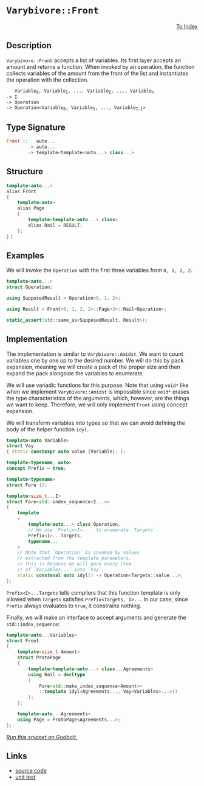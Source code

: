 <!-- Copyright 2024 Feng Mofan
SPDX-License-Identifier: Apache-2.0 -->

# `Varybivore::Front`

<p style='text-align: right;'><a href="../../../index.md#list-modifications-7">To Index</a></p>

## Description

`Varybivore::Front` accepts a list of variables.
Its first layer accepts an amount and returns a function.
When invoked by an operation, the function collects variables of the amount from the front of the list and instantiates the operation with the collection.

<pre><code>   Variable<sub>0</sub>, Variable<sub>1</sub>, ..., Variable<sub>I</sub>, ..., Variable<sub>n</sub>
-> I
-> Operation
-> Operation&lt;Variable<sub>0</sub>, Variable<sub>1</sub>, ..., Variable<sub>I-1</sub>&gt;</code></pre>

## Type Signature

```Haskell
Front ::   auto...
        -> auto...
        -> template<template<auto...> class...>
```

## Structure

```C++
template<auto...>
alias Front
{
    template<auto>
    alias Page
    {
        template<template<auto...> class>
        alias Rail = RESULT;
    };
}；
```

## Examples

We will invoke the `Operation` with the first three variables from `0, 1, 2, 2`.

```C++
template<auto...>
struct Operation;

using SupposedResult = Operation<0, 1, 2>;

using Result = Front<0, 1, 2, 2>::Page<3>::Rail<Operation>;

static_assert(std::same_as<SupposedResult, Result>);
```

## Implementation

The implementation is similar to `Varybivore::Amidst`.
We want to count variables one by one up to the desired number.
We will do this by pack expansion, meaning we will create a pack of the proper size and then expand the pack alongside the variables to enumerate.

We will use variadic functions for this purpose.
Note that using `void*` like when we implement `Varybivore::Amidst` is impossible since `void*` erases the type characteristics of the arguments, which, however, are the things we want to keep.
Therefore, we will only implement `Front` using concept expansion.

We will transform variables into types so that we can avoid defining the body of the helper function `idyl`.

```C++
template<auto Variable>
struct Vay
{ static constexpr auto value {Variable}; };
```

```C++
template<typename, auto>
concept Prefix = true;

template<typename>
struct Fore {};

template<size_t...I>
struct Fore<std::index_sequence<I...>>
{
    template
    <
        template<auto...> class Operation,
        // We use `Prefix<I>...` to enumerate `Targets`.
        Prefix<I>...Targets,
        typename...
    >
    // Note that `Operation` is invoked by values
    // extracted from the template parameters.
    // This is because we will pack every item
    // of `Variables...` into `Vay`.
    static consteval auto idyl() -> Operation<Targets::value...>;
};
```

`Prefix<I>...Targets` tells compilers that this function template is only allowed when `Targets` satisfies `Prefix<Targets, I>...`
In our case, since `Prefix` always evaluates to `true`, it constrains nothing.

Finally, we will make an interface to accept arguments and generate the `std::index_sequence`:

```C++
template<auto...Variables>
struct Front
{
    template<size_t Amount>
    struct ProtoPage
    {
        template<template<auto...> class...Agreements>
        using Rail = decltype
        (
            Fore<std::make_index_sequence<Amount>>
            ::template idyl<Agreements..., Vay<Variables>...>()
        );
    };

    template<auto...Agreements>
    using Page = ProtoPage<Agreements...>;
};
```

[*Run this snippet on Godbolt.*](https://godbolt.org/#z:OYLghAFBqd5QCxAYwPYBMCmBRdBLAF1QCcAaPECAMzwBtMA7AQwFtMQByARg9KtQYEAysib0QXACx8BBAKoBnTAAUAHpwAMvAFYTStJg1DIApACYAQuYukl9ZATwDKjdAGFUtAK4sGIM2akrgAyeAyYAHI%2BAEaYxP4apAAOqAqETgwe3r7%2BgSlpjgKh4VEssfFmiXaYDhlCBEzEBFk%2BfgG2mPaFDPWNBMWRMXEJtg1NLTntCmP9YYNlw5UAlLaoXsTI7BzmAMxhyN5YANQmO25ejrSEAJ6n2CYaAIK7%2B4eYJ2fI0%2BhYVHcPzzMewYBy8x1ObgI1ySmAA%2BgRiExCAp/k8AQRMCwkgYMRCmBdUEcAGqNPBMaL0VGPabELwOI4AWQEqCIDFuaIA7BYjtMmI5kEc0AxpphVEliEd8UQjgA3MRed4mLkk4hkimYJUAEVO3K1OoB6Mx2L5GrOUJhzDYpElBKpQs2SQIR2UxEwNFUH01RwRCv1aKeGKxONNkOhjFYpvuTxpdKdADESIquXqdlZ/Y9A8bcWc0gAvOEEAB0xYAklSY/SE66Id8QCAwlhVLClABHBUgkMl4uF/47KPPZNPI7D71G4MAkcfNwTycjzPjs5S1Ddu6CgwKBRHADyMMR3VIM9nRwA9MejgB1d5eJQnABsGhdbrwqghZb7K/v3sJjB8cRNd40AAVRpgEwAgUXvHshyPZ1XXdV87m7YDiFA8CD2go9zXDNgVwwj5%2B0nU8jgiFl3gIBA%2BQAnc/26ExPzwTcwhlVAAGtMHQI5omuWV5UwFE8KI0UESYBx2KOKhiFQFhvQQMix3/JJGgjDFiAUKDHknXl%2BUFAQRTlWgbWlPB0GuWgICWI4AFpV2ovcMghZDUIUOt9IVFc%2Bz9AdtVTA0A3k7M3CXbsVTVegUQ86MfUrSTBANQcNLnfyQzzAsjkeFg1liiKEuHCsnRdFlUGUJhQMPE54pg0cgxNCF5xqxcCXc7A1yYDdu0eYBXUxRhwKpSrrzCYAjgAJSRAzTi9LADiwsrJwgWaYKrZKCHQOsWCYNjYQbUVm0wNtGE2CF0syghewIyqRzrOqMSOYzTKOzrMG6wQ1OLa0mQYQq2QhELyTCxDizucyFuHJZPMnFM02ePDrpDILiw6rq2BevqRwGoxnRKxUdi9AqiGK0qzkRp7kfAprPMh3zHmPAAqOn6YZ48AVpunAOwIRAPppmnhZhnGapl4QTeKd7UwR1wv7Q1qoC%2BGe2yvLt13Pl7J89N0aGoQvCSfJ2OGvivFoJ0JsVmiVbcRIji4a0zF7KGAXVkb9cNz0jjjGLTrOC2raOQIfbuOsCZDHZ/ZAUa6AhWzlYEW2qa0vBkFhVqlCaCBaxABQI0T8K3E17XUl1p2CGtPWFANj3sDB1MOBWWhOAAVl4PwOC0UhUE4adLGsHk1g2RUgR4UgCE0auVhYkA64ADkLW8dkkMwOUkSRJ52DQ64ATgn/ROEkXgWAkDREiblu244XhnMSIfm%2Br0g4FgGBEBANYCCSC5yEoNAsToOIIgjThVAn28llbySCOMAZAAopCFjMLwdihASDGT0PwQQIgxDsCkDIQQigVDqCvqQXQVsADuiIkicB4DXeujdh6t04FuC4L8nSoCoEcf%2BgDgGgPAZbSQUCjgQA8J/egEpdhcCWLwS%2BWgVgQCQB/JIX8yAUAgNI2RIBgBSECDQQ2cRnIQGiFQ6IYRGjXFIbwPRzBiDXC3NEbQNRL4Dw/qTLcDBaCGNwVgaIXhgCBVoLQZy3BeBYHWkYcQLi8CulqDKPiVDRQ1AuFsAeYQMS11wVcaIiIzEeCwFQhEeA96%2BNIOE4g0R86akxIYYAVwjDDxWFQAwwAFBEjwJgAh1Em4DyQcIUQ4h0FtKwWoKh%2BD9ClJQNYaw%2Bg8DRGcpAFYqBHQZB8ZZb4E1TCd0sJUXgqB8mqiwBM8yHQugZBcAwdwnhWh6BCHMUo5Q9D5HSAICYfgrbXO6AMC5wwrbVFqAIXo4xjk5DeZ0axdQZjPKGPEN5Mw7l6F5E0YFCxQUrAUD3TYEhyEcAbqQI%2BazODMIAUAkBYCIFcLMDw3AcDBH9xEYPSpKxZJMCwPEHZY9JA7ELGvHYC8NBz0kPeVet415bw4DvUge8dhcGnlwW8E8N7irrpILg68di3nRVQk%2BZ8QAX0qTfe%2BkjH50NfvIxRAif5sE4I0FgMoOSWSYC1DGXA16FlFS3WBRBNmINkCgzp0hulKF6bg3QgQiFMBIb4lFaKMXUI4LQ5%2BFwjiMMlMQM1FqrUHFKZbO1DqeF8JkQIk4QIzAUrEdfbVBq4hvwUVJLNwxTXmsssmowtquCJHUSpLROjcEmIMUY0g7azEWKsQ4TtdieoOKcVQ1x7jPHeM7f40pQSW74FCY4cJPjHWqGiRiTt8TOhUOSak646StgtyyTkge%2BTClKGKQEspg0NXVJKnUhpTSLSdrae6tBnrZA9JwS3P1AyKlLKsJYUZ4z4BTJmbpTg8yVqLOGSs4%2BGzjIRMmbsgFzgICuAhVbM5JQQVXNSDczIPz7nJDw0885OG/l7M%2BeCwjkL/kfJ6ECsjsLIXUeyERqFsxsPMeEasdYSKeOJNDcqrFVbE3WqGra%2B1hYNDEvwM6nNIr81UtIDSullAUWCuFXajlHJ14cg5LPMwXLZVKtwSq2warKVXwkVqpAT96GluLcQI1WxTVsJYAoGUAoZSSeDNMGBcn4GrSti%2Bjpb6MHyG9V%2BnQIAdikADUGsh/KhNmZobqhhTC3MgI8152UvmTTTAzeW2RCmdhKeszfKRxWBGOeq8MLz2tYQ%2BbXrCPzBBE7xuAXwOgzbKCtpbt25xA9Bu9usQOqS9jHHOLnZgNxHixCTtydOwJB6/EhIBUuyJq7kAxI3YILdSSxm7v3Zk1Ux7eCnqKSUwJ16Ku3tqfUxpzTn1urCxId9mCot9Ni7%2B4wMGbDJO2aB7oPjjy1n/dYVZrd4NbJA8h%2BjByjlsdOYcmFlyHkkYyBh4jBQMho9efD7oXzmg0YoyhhjfR8egtGH0bHHGqfIt473RngnKGpY4HGlg7nPPefyxiQrEASXyaEeV8R1LMC0uGDsxJmn/B2p2DsOudcOUNo0ArjkErTPH04Kq9V1nR4gFlYWBVdcORmCV7K3lkgNCBESTsNn2vT5WbF/y6BWvMVO4LUsFY%2BS0jOEkEAA)

## Links

- [source code](../../../../conceptrodon/descend/varybivore/front.hpp)
- [unit test](../../../../tests/unit/metafunctions/varybivore/front.test.hpp)
